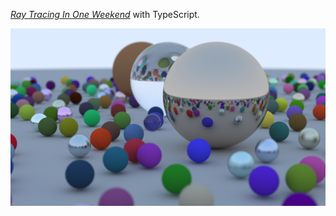 *[Ray Tracing In One Weekend](https://raytracing.github.io/books/RayTracingInOneWeekend.html)* with TypeScript.

![snapshot](https://raw.githubusercontent.com/banqinghe/ray-tracing/refs/heads/main/demo/raytracing1200.png)
